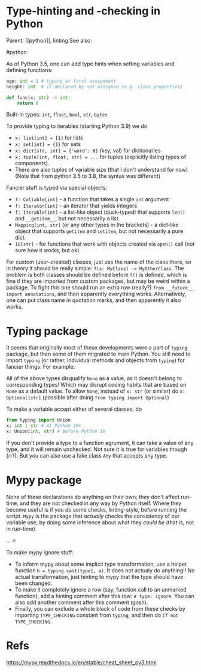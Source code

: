 # Type-hinting and -checking in Python

Parent: [[python]], linting
See also:

#python


As of Python 3.5, one can add type hints when setting variables and defining functions:
```python
age: int = 1 # typing at first assignment 
height: int  # if declared by not assigned (e.g. class properties)

def func(x: str) -> int:
	return 0
```
Built-in types: `int`, `float`, `bool`, `str`, `bytes`

To provide typing to iterables (starting Python 3.9) we do
* `x: list[int] = [1]` for lists
* `x: set[int] = {1}` for sets
*  `x: dict[str, int] = {'word': 0}` (key, val) for dictionaries
*  `x: tuple[int, float, str] = ...` for tuples (explicitly listing types of components).
*  There are also tuples of variable size (that I don't understand for now)
(Note that from python 3.5 to 3.8, the syntax was different)

Fancier stuff is typed via special objects:
* `f: Collable[int]` - a function that takes a single `int` argument
* `f: Iterator[int]` - an iterator that yields integers
* `f: Iterable[int]` - a list-like object (duck-typed) that supports `len()` and `__getitem__`, but not necessarily a list.
* `Mapping[int, str]` (or any other types in the brackets) - a dict-like object that supports `getitem` and `setitem`, but not necessarily a pure dict.
* `IO[str]` - for functions that work with objects created via `open()` call (not sure how it works, but ok)

For custom (user-created) classes, just use the name of the class there, so in theory it should be really simple: `f(x: MyClass) -> MyOtherClass`. The problem is both classes should be defined before `f()` is defined, which is fine if they are imported from custom packages, but may be weird within a package. To fight this one should run an extra row (really?) `from __future__ import annotations`, and then apparently everything works. Alternatively, one can put class name in quotation marks, and then apparently it also works.

# Typing package

It seems that originally most of these developments were a part of `typing` package, but then some of them migrated to main Python. You still need to import `typing` (or rather, individual methods and objects from `typing`) for fancier things. For example:

All of the above types disqualify `None` as a value, as it doesn't belong to corresponding types! Which may disrupt coding habits that are based on `None` as a default value. To allow `None`, instead of `x: str` (or similar) do `x: Optional[str]` (possible after doing `from typing import Optional`)

To make a variable accept either of several classes, do
```python
from typing import Union
x: int | str # At Python 10+
x: Union[int, str] # Before Python 10
```

If you don't provide a type to a function agrument, it can take a value of any type, and it will remain unchecked. Not sure it is true for variables though (🔥?). But you can also use a fake class `Any` that accepts any type.

# Mypy package

None of these declarations do anything on their own; they don't affect run-time, and they are not checked in any way by Python itself. Where they become useful is if you do some checks, linting-style, before running the script. `Mypy` is the package that _actually_ checks the consistency of our variable use, by doing some inference about what they _could be_ (that is, not in run-time)

... 🔥 

To make mypy ignore stuff:
* To inform mypy about some implicit type transformation, use a helper function `b = typing.cast(type1, a)`. It does not actualy do anything!! No actual transformation, just hinting to mypy that the type should have been changed.
* To make it completely ignore a row (say, function call to an unmarked function), add a hinting comment after this row: `# type: ignore`. You can also add another comment after this comment (gosh).
* Finally, you can exclude a whole block of code from these checks by importing `TYPE_CHECKING` constant from `typing`, and then do `if not TYPE_CHECKING`.

# Refs

https://mypy.readthedocs.io/en/stable/cheat_sheet_py3.html